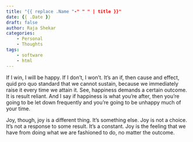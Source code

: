```yaml
---
title: "{{ replace .Name "-" " " | title }}"
date: {{ .Date }}
draft: false
author: Raja Shekar
categories:
    - Personal
    - Thoughts
tags:
    - software
    - html
---
```


If I win, I will be happy. If I don’t, I won’t. It’s an if, then cause and effect, 
quid pro quo standard that we cannot sustain, because we immediately raise it 
every time we attain it. See, happiness demands a certain outcome. 
It is result reliant. And I say if happiness is what you’re after, 
then you’re going to be let down frequently and you’re going to be 
unhappy much of your time.

<!--more-->

Joy, though, joy is a different thing. It’s something else. Joy is not a choice. 
It’s not a response to some result. It’s a constant. Joy is the feeling that 
we have from doing what we are fashioned to do, no matter the outcome.